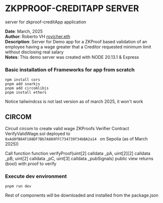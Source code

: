 # ZKPPROOF-CREDITAPP SERVER 

server for zkproof-creditApp application

**Date**: March, 2025  
**Author**: Roberto VH [rovicher.eth](https://x.com/RoberVH)  
**Description**: Server for Demo app for a ZKProof based validation of an employee having a wage greater that a Creditor requested minimum limit without disclosing real salary  
**Notes**: This demo server was created with NODE 20.13.1 &  Express


### Basic installation of  Frameworks for  app from scratch

```
npm install cors
pnpm add snarkjs
pnpm add circomlibjs
pnpm install ethers
```

Notice tailwindcss is not last version as of march 2025, it won't work 

## CIRCOM
Circuit circom to create valid wage ZKProofs
Verifier Contract VerifyValidWage.sol deployed to 
    ``0xAd0fB84F188DF7Bb7A889FFC734739f34bBA2a14
    ``
    on Sepolia (as of March 2025))

Call function function verifyProof(uint[2] calldata _pA, uint[2][2] calldata _pB, uint[2] calldata _pC, uint[3] calldata _pubSignals) public view returns (bool)  with proof to verify


### Execute dev environment
 ```
 pnpm run dev
 ```

Rest of components will be downloaded and installed from the package.json 
